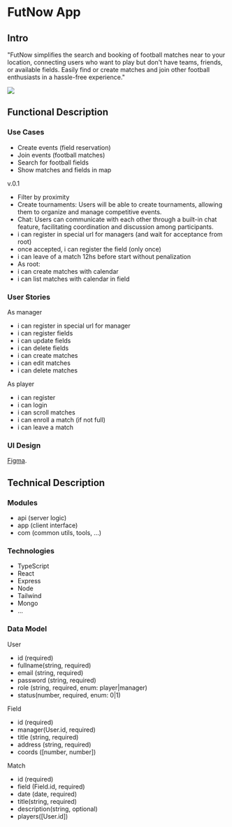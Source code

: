 # FutNow App

## Intro

"FutNow simplifies the search and booking of football matches near to your location, connecting users who want to play but don't have teams, friends, or available fields. Easily find or create matches and join other football enthusiasts in a hassle-free experience."

![](https://media.giphy.com/media/usjtDKDAmOuPu/giphy.gif?cid=ecf05e47wwc0o5yu6k46s73lf3azc4qitkcg5zfzu0d3dv6e&ep=v1_gifs_search&rid=giphy.gif&ct=g)

## Functional Description

### Use Cases

- Create events (field reservation)
- Join events (football matches)
- Search for football fields
- Show matches and fields in map

v.0.1

- Filter by proximity
- Create tournaments: Users will be able to create tournaments, allowing them to organize and manage competitive events.
- Chat: Users can communicate with each other through a built-in chat feature, facilitating coordination and discussion among participants.
- i can register in special url for managers (and wait for acceptance from root)
- once accepted, i can register the field (only once)
- i can leave of a match 12hs before start without penalization
- As root:
- i can create matches with calendar
- i can list matches with calendar in field

### User Stories

As manager

- i can register in special url for manager
- i can register fields
- i can update fields
- i can delete fields
- i can create matches
- i can edit matches
- i can delete matches

As player

- i can register
- i can login
- i can scroll matches
- i can enroll a match (if not full)
- i can leave a match

### UI Design

[Figma](https://www.figma.com/file/cw8K38zpv36iQkjQA5fVXC/App?type=design&node-id=0-1&mode=design&t=RHFOp1rBhBeRDwEs-0).

## Technical Description

### Modules

- api (server logic)
- app (client interface)
- com (common utils, tools, ...)

### Technologies

- TypeScript
- React
- Express
- Node
- Tailwind
- Mongo
- ...

### Data Model

User

- id (required)
- fullname(string, required)
- email (string, required)
- password (string, required)
- role (string, required, enum: player|manager)
- status(number, required,  enum: 0|1)

Field

- id (required)
- manager(User.id, required)
- title (string, required)
- address (string, required)
- coords ([number, number])

Match

- id (required)
- field (Field.id, required)
- date (date, required)
- title(string, required)
- description(string, optional)
- players([User.id])
